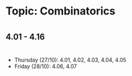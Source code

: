 # Topic:  Combinatorics
#
## 4.01 - 4.16
#
- Thursday (27/10): 4.01, 4.02, 4.03, 4.04, 4.05
- Friday (28/10): 4.06, 4.07
